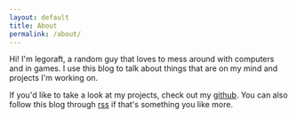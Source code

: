 ```yaml
---
layout: default
title: About
permalink: /about/
---
```


Hi! I'm legoraft, a random guy that loves to mess around with computers and in games. I use this blog to talk about things that are on my mind and projects I'm working on.

If you'd like to take a look at my projects, check out my [github](https://github.com/legoraft). You can also follow this blog through [rss](legoraft.com/feed.xml) if that's something you like more.